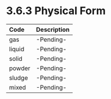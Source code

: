 3.6.3 Physical Form
=
|Code|Description|
|:-|:-|
|gas|-Pending-|
|liquid|-Pending-|
|solid|-Pending-|
|powder|-Pending-|
|sludge|-Pending-|
|mixed|-Pending-|
